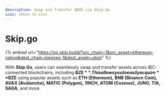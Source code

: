 ```yaml
---
description: Swap and Transfer $BZE via Skip.Go
icon: check-to-slot
---
```


# Skip.go

{% embed url="https://go.skip.build/?src_chain=1&src_asset=ethereum-native&dest_chain=beezee-1&dest_asset=ubze" %}

With **Skip.Go**, users can seamlessly swap and transfer assets across IBC-connected blockchains, including **$BZE**. This allows you to easily acquire **$BZE** using popular assets such as **ETH (Ethereum), BNB (Binance Coin), AVAX (Avalanche), MATIC (Polygon), 1INCH, ATOM (Cosmos), JUNO, TIA, SAGA**, and more.
